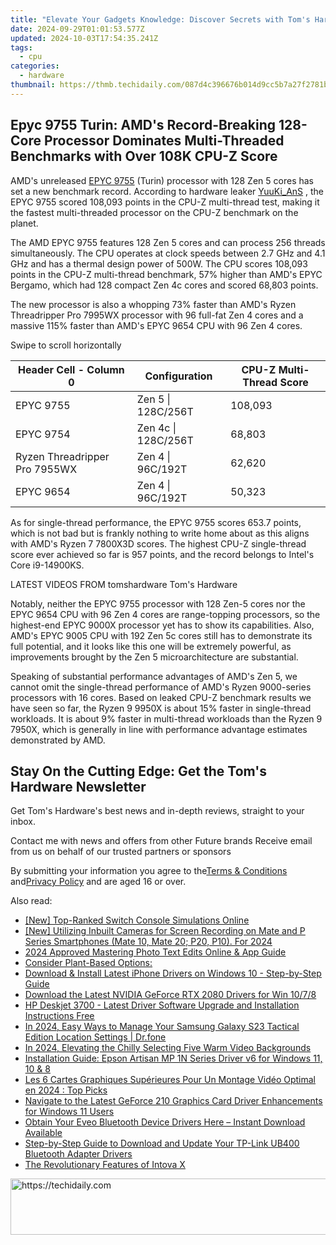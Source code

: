 ```yaml
---
title: "Elevate Your Gadgets Knowledge: Discover Secrets with Tom's Hardware Guides"
date: 2024-09-29T01:01:53.577Z
updated: 2024-10-03T17:54:35.241Z
tags:
  - cpu
categories:
  - hardware
thumbnail: https://thmb.techidaily.com/087d4c396676b014d9cc5b7a27f2781bb19d17612d23e9d7c790aa6a83d75782.jpg
---
```


## Epyc 9755 Turin: AMD's Record-Breaking 128-Core Processor Dominates Multi-Threaded Benchmarks with Over 108K CPU-Z Score

AMD's unreleased [EPYC 9755](https://www.tomshardware.com/pc-components/cpus/amd-announces-3nm-epyc-turin-launching-with-192-cores-and-384-threads-in-second-half-of-2024-54x-faster-than-intel-xeon-in-ai-workload) (Turin) processor with 128 Zen 5 cores has set a new benchmark record. According to hardware leaker [YuuKi_AnS](https://x.com/yuuki%5Fans/status/1816185684753015066) , the EPYC 9755 scored 108,093 points in the CPU-Z multi-thread test, making it the fastest multi-threaded processor on the CPU-Z benchmark on the planet.

 The AMD EPYC 9755 features 128 Zen 5 cores and can process 256 threads simultaneously. The CPU operates at clock speeds between 2.7 GHz and 4.1 GHz and has a thermal design power of 500W. The CPU scores 108,093 points in the CPU-Z multi-thread benchmark, 57% higher than AMD's EPYC Bergamo, which had 128 compact Zen 4c cores and scored 68,803 points.

 The new processor is also a whopping 73% faster than AMD's Ryzen Threadripper Pro 7995WX processor with 96 full-fat Zen 4 cores and a massive 115% faster than AMD's EPYC 9654 CPU with 96 Zen 4 cores.

 Swipe to scroll horizontally

| Header Cell - Column 0        | Configuration       | CPU-Z Multi-Thread Score |
| ----------------------------- | ------------------- | ------------------------ |
| EPYC 9755                     | Zen 5 \| 128C/256T  | 108,093                  |
| EPYC 9754                     | Zen 4c \| 128C/256T | 68,803                   |
| Ryzen Threadripper Pro 7955WX | Zen 4 \| 96C/192T   | 62,620                   |
| EPYC 9654                     | Zen 4 \| 96C/192T   | 50,323                   |

 As for single-thread performance, the EPYC 9755 scores 653.7 points, which is not bad but is frankly nothing to write home about as this aligns with AMD's Ryzen 7 7800X3D scores. The highest CPU-Z single-thread score ever achieved so far is 957 points, and the record belongs to Intel's Core i9-14900KS.

 LATEST VIDEOS FROM tomshardware Tom's Hardware

 Notably, neither the EPYC 9755 processor with 128 Zen-5 cores nor the EPYC 9654 CPU with 96 Zen 4 cores are range-topping processors, so the highest-end EPYC 9000X processor yet has to show its capabilities. Also, AMD's EPYC 9005 CPU with 192 Zen 5c cores still has to demonstrate its full potential, and it looks like this one will be extremely powerful, as improvements brought by the Zen 5 microarchitecture are substantial.

 Speaking of substantial performance advantages of AMD's Zen 5, we cannot omit the single-thread performance of AMD's Ryzen 9000-series processors with 16 cores. Based on leaked CPU-Z benchmark results we have seen so far, the Ryzen 9 9950X is about 15% faster in single-thread workloads. It is about 9% faster in multi-thread workloads than the Ryzen 9 7950X, which is generally in line with performance advantage estimates demonstrated by AMD.

## Stay On the Cutting Edge: Get the Tom's Hardware Newsletter

 Get Tom's Hardware's best news and in-depth reviews, straight to your inbox.

 Contact me with news and offers from other Future brands  Receive email from us on behalf of our trusted partners or sponsors

 By submitting your information you agree to the[Terms & Conditions](https://futureplc.com/terms-conditions/) and[Privacy Policy](https://futureplc.com/privacy-policy/) and are aged 16 or over.

<ins class="adsbygoogle"
     style="display:block"
     data-ad-format="autorelaxed"
     data-ad-client="ca-pub-7571918770474297"
     data-ad-slot="1223367746"></ins>

<ins class="adsbygoogle"
     style="display:block"
     data-ad-client="ca-pub-7571918770474297"
     data-ad-slot="8358498916"
     data-ad-format="auto"
     data-full-width-responsive="true"></ins>

<span class="atpl-alsoreadstyle">Also read:</span>
<div><ul>
<li><a href="https://desktop-recording.techidaily.com/new-top-ranked-switch-console-simulations-online/"><u>[New] Top-Ranked Switch Console Simulations Online</u></a></li>
<li><a href="https://screen-sharing-recording.techidaily.com/1716069792155-new-utilizing-inbuilt-cameras-for-screen-recording-on-mate-and-p-series-smartphones-mate-10-mate-20-p20-p10-for-2024/"><u>[New] Utilizing Inbuilt Cameras for Screen Recording on Mate and P Series Smartphones (Mate 10, Mate 20; P20, P10). For 2024</u></a></li>
<li><a href="https://extra-support.techidaily.com/2024-approved-mastering-photo-text-edits-online-and-app-guide/"><u>2024 Approved Mastering Photo Text Edits Online & App Guide</u></a></li>
<li><a href="https://hardware-updates.techidaily.com/consider-plant-based-options/"><u>Consider Plant-Based Options:</u></a></li>
<li><a href="https://hardware-updates.techidaily.com/download-and-install-latest-iphone-drivers-on-windows-10-step-by-step-guide/"><u>Download & Install Latest iPhone Drivers on Windows 10 - Step-by-Step Guide</u></a></li>
<li><a href="https://hardware-updates.techidaily.com/download-the-latest-nvidia-geforce-rtx-2080-drivers-for-win-1078/"><u>Download the Latest NVIDIA GeForce RTX 2080 Drivers for Win 10/7/8</u></a></li>
<li><a href="https://hardware-updates.techidaily.com/hp-deskjet-3700-latest-driver-software-upgrade-and-installation-instructions-free/"><u>HP Deskjet 3700 - Latest Driver Software Upgrade and Installation Instructions Free</u></a></li>
<li><a href="https://android-location.techidaily.com/in-2024-easy-ways-to-manage-your-samsung-galaxy-s23-tactical-edition-location-settings-drfone-by-drfone-virtual/"><u>In 2024, Easy Ways to Manage Your Samsung Galaxy S23 Tactical Edition Location Settings | Dr.fone</u></a></li>
<li><a href="https://youtube-videos.techidaily.com/in-2024-elevating-the-chilly-selecting-five-warm-video-backgrounds/"><u>In 2024, Elevating the Chilly Selecting Five Warm Video Backgrounds</u></a></li>
<li><a href="https://hardware-updates.techidaily.com/installation-guide-epson-artisan-mp-1n-series-driver-v6-for-windows-11-10-and-8/"><u>Installation Guide: Epson Artisan MP 1N Series Driver v6 for Windows 11, 10 & 8</u></a></li>
<li><a href="https://some-tips.techidaily.com/les-6-cartes-graphiques-superieures-pour-un-montage-video-optimal-en-2024-top-picks/"><u>Les 6 Cartes Graphiques Supérieures Pour Un Montage Vidéo Optimal en 2024 : Top Picks</u></a></li>
<li><a href="https://hardware-updates.techidaily.com/navigate-to-the-latest-geforce-210-graphics-card-driver-enhancements-for-windows-11-users/"><u>Navigate to the Latest GeForce 210 Graphics Card Driver Enhancements for Windows 11 Users</u></a></li>
<li><a href="https://hardware-updates.techidaily.com/obtain-your-eveo-bluetooth-device-drivers-here-instant-download-available/"><u>Obtain Your Eveo Bluetooth Device Drivers Here – Instant Download Available</u></a></li>
<li><a href="https://win-amazing.techidaily.com/step-by-step-guide-to-download-and-update-your-tp-link-ub400-bluetooth-adapter-drivers/"><u>Step-by-Step Guide to Download and Update Your TP-Link UB400 Bluetooth Adapter Drivers</u></a></li>
<li><a href="https://extra-tips.techidaily.com/the-revolutionary-features-of-intova-x/"><u>The Revolutionary Features of Intova X</u></a></li>
</ul></div>

<!-- affiliate ads begin -->
<a href="https://appsumo.8odi.net/c/5597632/2075476/7443" target="_top" id="2075476">
  <img src="//a.impactradius-go.com/display-ad/7443-2075476" border="0" alt="https://techidaily.com" width="728" height="90"/>
</a>
<img height="0" width="0" src="https://appsumo.8odi.net/i/5597632/2075476/7443" style="position:absolute;visibility:hidden;" border="0" />
<!-- affiliate ads end -->

